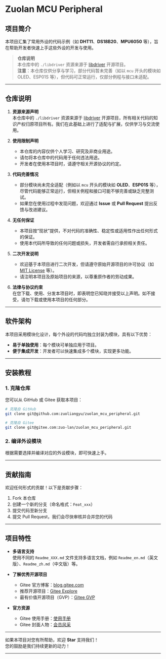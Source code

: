 # Zuolan MCU Peripheral

## 项目简介

本项目汇集了常用外设的代码示例（如 **DHT11**、**DS18B20**、**MPU6050** 等），旨在帮助开发者快速上手这些外设的开发与使用。

> **仓库说明**  
> 本仓库中的 `./libdriver` 资源来源于 [libdriver](https://github.com/libdriver) 开源项目。  
> **注意**：本仓库仅供分享与学习，部分代码暂未完善（如以 `mcu` 开头的模块如 OLED、ESP01S 等），但代码可正常运行，仅部分例程与接口未适配。

---

## 仓库说明

1. **资源来源声明**  
   本仓库中的 `./libdriver` 资源来源于 [libdriver](https://github.com/libdriver) 开源项目，所有相关代码的知识产权归原项目所有。我们在此基础上进行了适配与扩展，仅供学习与交流使用。

2. **使用限制声明**  
   - 本仓库的内容仅供个人学习、研究及非商业用途。  
   - 请勿将本仓库中的代码用于任何违法用途。  
   - 开发者在使用本项目时，请遵守相关开源协议的约定。

3. **代码完善情况**  
   - 部分模块尚未完全适配（例如以 `mcu` 开头的模块如 **OLED**、**ESP01S** 等），尽管代码能够正常运行，但相关例程和接口可能不够完善或缺乏完整测试。  
   - 如果您在使用过程中发现问题，欢迎通过 **Issue** 或 **Pull Request** 提出反馈与改进建议。

4. **无任何保证**  
   - 本项目按“现状”提供，不对代码的准确性、稳定性或适用性作出任何形式的保证。  
   - 使用本代码所导致的任何问题或损失，开发者需自行承担相关责任。

5. **二次开发说明**  
   - 欢迎基于本项目进行二次开发，但请遵守原始开源项目的许可协议（如 [MIT License](https://opensource.org/licenses/MIT) 等）。  
   - 请注明本项目及原始项目的来源，以尊重原作者的劳动成果。

6. **法律与协议约束**  
   在您下载、使用、分发本项目时，即表明您已知晓并接受以上声明。如不接受，请勿下载或使用本项目的任何部分。

---

## 软件架构

本项目采用模块化设计，每个外设的代码均独立封装为模块，具有以下优势：
- **易于单独使用**：每个模块可单独应用于项目。
- **便于集成开发**：开发者可以快速集成多个模块，实现更多功能。

---

## 安装教程

### 1. 克隆仓库
您可以从 GitHub 或 Gitee 获取本项目：
```bash
# 克隆自 GitHub
git clone git@github.com:zuoliangyu/zuolan_mcu_peripheral.git

# 克隆自 Gitee
git clone git@gitee.com:zuo-lan/zuolan_mcu_peripheral.git
```

### 2. 编译外设模块
根据需要选择并编译对应的外设模块，即可快速上手。

---

## 贡献指南

欢迎任何形式的贡献！以下是贡献步骤：
1. Fork 本仓库
2. 创建一个新的分支（命名格式：`Feat_xxx`）
3. 提交代码至新分支
4. 提交 Pull Request，我们会尽快审核并合并您的代码

---

## 项目特性

- **多语言支持**  
  使用不同的 `Readme_XXX.md` 文件支持多语言文档，例如 `Readme_en.md`（英文版）、`Readme_zh.md`（中文版）等。

- **了解优秀开源项目**  
  - Gitee 官方博客：[blog.gitee.com](https://blog.gitee.com)  
  - 推荐开源项目：[Gitee Explore](https://gitee.com/explore)  
  - 最有价值开源项目（GVP）：[Gitee GVP](https://gitee.com/gvp)

- **官方资源**  
  - Gitee 使用手册：[使用手册](https://gitee.com/help)  
  - Gitee 封面人物：[会员风采](https://gitee.com/gitee-stars/)

---

如果本项目对您有所帮助，欢迎 **Star** 支持我们！  
您的鼓励是我们持续更新的动力！

---
